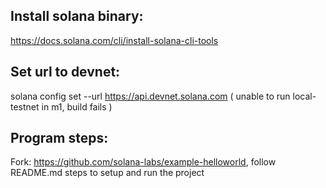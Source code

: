 
## Install solana binary: 
https://docs.solana.com/cli/install-solana-cli-tools

## Set url to devnet:
solana config set --url https://api.devnet.solana.com
( unable to run local-testnet in m1, build fails )

## Program steps:
Fork: https://github.com/solana-labs/example-helloworld, follow README.md steps to setup and run the project
